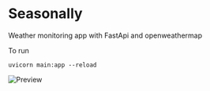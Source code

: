 # Seasonally
Weather monitoring app with FastApi and openweathermap

To run
```
uvicorn main:app --reload
```
![Preview](https://i.ibb.co/qBgJq53/image.png)
